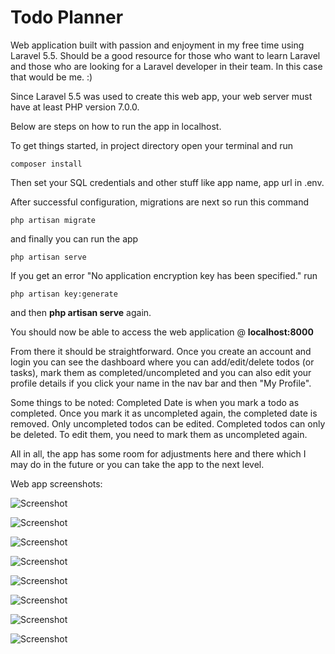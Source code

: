 # Todo Planner

Web application built with passion and enjoyment in my free time using Laravel 5.5. Should be a good resource for those who want to learn Laravel and those who are looking for a Laravel developer in their team. In this case that would be me. :)

Since Laravel 5.5 was used to create this web app, your web server must have at least PHP version 7.0.0.

Below are steps on how to run the app in localhost.

To get things started, in project directory open your terminal and run

    composer install

Then set your SQL credentials and other stuff like app name, app url in .env.
    
After successful configuration, migrations are next so run this command
   
    php artisan migrate
    
and finally you can run the app

    php artisan serve
    
If you get an error "No application encryption key has been specified." run

    php artisan key:generate
    
and then __php artisan serve__ again.
    
You should now be able to access the web application @ __localhost:8000__

From there it should be straightforward. Once you create an account and login you can see the dashboard where you can add/edit/delete todos (or tasks), mark them as completed/uncompleted and you can also edit your profile details if you click your name in the nav bar and then "My Profile".

Some things to be noted: Completed Date is when you mark a todo as completed. Once you mark it as uncompleted again, the completed date is removed. Only uncompleted todos can be edited. Completed todos can only be deleted. To edit them, you need to mark them as uncompleted again.

All in all, the app has some room for adjustments here and there which I may do in the future or you can take the app to the next level. 

Web app screenshots:

![Screenshot](https://i.imgur.com/GbEUOjS.png)

![Screenshot](https://i.imgur.com/gvx2R9S.png)

![Screenshot](https://i.imgur.com/AO8WRTh.png)

![Screenshot](https://i.imgur.com/71emY1O.png)

![Screenshot](https://i.imgur.com/ZJB8cVD.png)

![Screenshot](https://i.imgur.com/n6JMim4.png)

![Screenshot](https://i.imgur.com/jATHEFp.png)

![Screenshot](https://i.imgur.com/lBEccj4.png)
